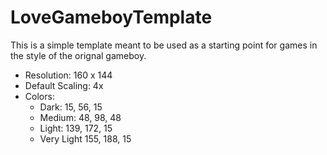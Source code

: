 # LoveGameboyTemplate

This is a simple template meant to be used as a starting point for games in the style of the orignal gameboy.

 - Resolution: 160 x 144
 - Default Scaling: 4x
 - Colors:
 	- Dark: 15, 56, 15
 	- Medium: 48, 98, 48
 	- Light: 139, 172, 15
 	- Very Light 155, 188, 15